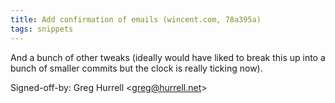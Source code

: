 ```yaml
---
title: Add confirmation of emails (wincent.com, 78a395a)
tags: snippets
---
```


And a bunch of other tweaks (ideally would have liked to break this up into a bunch of smaller commits but the clock is really ticking now).

Signed-off-by: Greg Hurrell &lt;greg@hurrell.net&gt;
